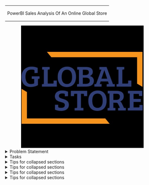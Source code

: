 <table><tr><td> <p align="center"> PowerBI Sales Analysis Of An Online Global Store</p></td></tr></table>


<div align="center">
<img src="globalstore.jpg"  width="400" height="400" />
</div>
                            
<details>
<summary>Problem Statement</summary>
Global Super Store is an online supergiant store that has worldwide operations. This store takes orders and delivers products across the globe and deals with all the major product categories like furniture, office supplies and technology, and so on.
As a Sales Manager of this store, you want to analyze the sales of the products based on provided historical data, this analysis will help you to plan your inventory and business processes accordingly. Also, to know the product’s and customer’s behavior.
</details>

<details>
<summary>Tasks</summary>
### You can add a header
</details>

<details>
<summary>Tips for collapsed sections</summary>
### You can add a header
</details>
<details>
<summary>Tips for collapsed sections</summary>
### You can add a header
</details>
<details>
<summary>Tips for collapsed sections</summary>
### You can add a header
</details>
<details>
<summary>Tips for collapsed sections</summary>
### You can add a header
</details>

